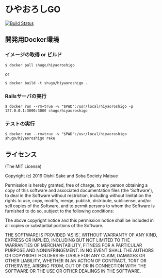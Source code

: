 # ひやおろしGO

[![Build Status](https://travis-ci.org/matsueoss/hiyaoroshigo.svg?branch=master)](https://travis-ci.org/matsueoss/hiyaoroshigo)

## 開発用Docker環境

### イメージの取得 or ビルド

    $ docker pull shugo/hiyaoroshigo

or

    $ docker build -t shugo/hiyaoroshigo .

### Railsサーバの実行

    $ docker run --rm=true -v "$PWD":/usr/local/hiyaoroshigo -p 127.0.0.1:3000:3000 shugo/hiyaoroshigo

### テストの実行

    $ docker run --rm=true -v "$PWD":/usr/local/hiyaoroshigo shugo/hiyaoroshigo rake

## ライセンス

(The MIT License)

Copyright (c) 2016 Oishii Sake and Soba Society Matsue

Permission is hereby granted, free of charge, to any person obtaining
a copy of this software and associated documentation files (the
'Software'), to deal in the Software without restriction, including
without limitation the rights to use, copy, modify, merge, publish,
distribute, sublicense, and/or sell copies of the Software, and to
permit persons to whom the Software is furnished to do so, subject to
the following conditions:

The above copyright notice and this permission notice shall be
included in all copies or substantial portions of the Software.

THE SOFTWARE IS PROVIDED 'AS IS', WITHOUT WARRANTY OF ANY KIND,
EXPRESS OR IMPLIED, INCLUDING BUT NOT LIMITED TO THE WARRANTIES OF
MERCHANTABILITY, FITNESS FOR A PARTICULAR PURPOSE AND NONINFRINGEMENT.
IN NO EVENT SHALL THE AUTHORS OR COPYRIGHT HOLDERS BE LIABLE FOR ANY
CLAIM, DAMAGES OR OTHER LIABILITY, WHETHER IN AN ACTION OF CONTRACT,
TORT OR OTHERWISE, ARISING FROM, OUT OF OR IN CONNECTION WITH THE
SOFTWARE OR THE USE OR OTHER DEALINGS IN THE SOFTWARE.
